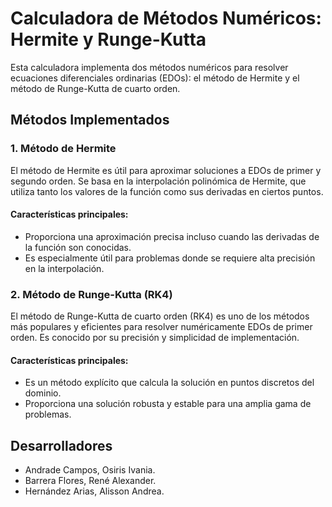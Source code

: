 # Calculadora de Métodos Numéricos: Hermite y Runge-Kutta

Esta calculadora implementa dos métodos numéricos para resolver ecuaciones diferenciales ordinarias (EDOs): el método de Hermite y el método de Runge-Kutta de cuarto orden.

## Métodos Implementados

### 1. Método de Hermite

El método de Hermite es útil para aproximar soluciones a EDOs de primer y segundo orden. Se basa en la interpolación polinómica de Hermite, que utiliza tanto los valores de la función como sus derivadas en ciertos puntos.

#### Características principales:
- Proporciona una aproximación precisa incluso cuando las derivadas de la función son conocidas.
- Es especialmente útil para problemas donde se requiere alta precisión en la interpolación.

### 2. Método de Runge-Kutta (RK4)

El método de Runge-Kutta de cuarto orden (RK4) es uno de los métodos más populares y eficientes para resolver numéricamente EDOs de primer orden. Es conocido por su precisión y simplicidad de implementación.

#### Características principales:
- Es un método explícito que calcula la solución en puntos discretos del dominio.
- Proporciona una solución robusta y estable para una amplia gama de problemas.

## Desarrolladores
- Andrade Campos, Osiris Ivania.
- Barrera Flores, René Alexander.
- Hernández Arias, Alisson Andrea.
